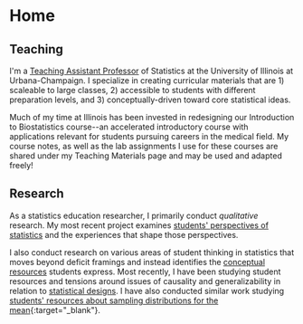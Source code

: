 # Home

## Teaching

I'm a [Teaching Assistant Professor](https://stat.illinois.edu/directory/profile/kfindley) of Statistics at the University of Illinois at Urbana-Champaign. I specialize in creating curricular materials that are 1) scaleable to large classes, 2) accessible to students with different preparation levels, and 3) conceptually-driven toward core statistical ideas.

Much of my time at Illinois has been invested in redesigning our Introduction to Biostatistics course--an accelerated introductory course with applications relevant for students pursuing careers in the medical field. My course notes, as well as the lab assignments I use for these courses are shared under my Teaching Materials page and may be used and adapted freely!

## Research

As a statistics education researcher, I primarily conduct _qualitative_ research. My most recent project examines [students' perspectives of statistics](https://icots.info/11/?programme) and the experiences that shape those perspectives.

I also conduct research on various areas of student thinking in statistics that moves beyond deficit framings and instead identifies the [conceptual resources](https://www.tandfonline.com/doi/abs/10.1207/s15327809jls0502_1) students express. Most recently, I have been studying student resources and tensions around issues of causality and generalizability in relation to [statistical designs](https://www.causeweb.org/cause/uscots/uscots21/th-11-understanding-students-thoughts-about-experimental-design). I have also conducted similar work studying [students' resources about sampling distributions for the mean](https://iase-web.org/documents/SERJ/SERJ18(1)_Findley.pdf?1558844313){:target="_blank"}.


